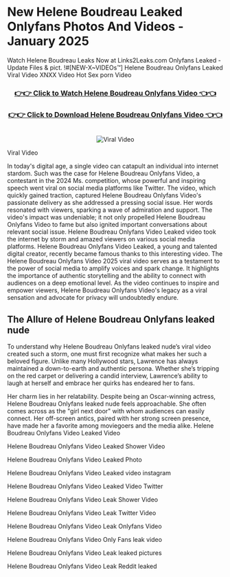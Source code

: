# New Helene Boudreau Leaked Onlyfans Photos And Videos - January 2025

Watch Helene Boudreau Leaks Now at Links2Leaks.com Onlyfans Leaked - Update Files & pict. !#[NEW-X~VIDEOs™] Helene Boudreau Onlyfans Leaked Viral Video XNXX Video Hot Sex porn Video
<br>
<div align="center">
<h3><a href="https://links2leaks.com/heleneboudreau" rel="nofollow">👉👉 Click to Watch Helene Boudreau Onlyfans Video 👈👈</a></h3>
<h3><a href="https://links2leaks.com/heleneboudreau" rel="nofollow">👉👉 Click to Download Helene Boudreau Onlyfans Video 👈👈</a></h3>
<br>
<a href="https://links2leaks.com/heleneboudreau" rel="nofollow"><img src="https://i.ibb.co/Gkj2r4b/banner.png" alt="Viral Video" style="max-width: 100%; display: inline-block;" data-target="animated-imageImage"></a>
</div>

Viral Video

In today's digital age, a single video can catapult an individual into internet stardom. Such was the case for Helene Boudreau Onlyfans Video, a contestant in the 2024 Ms. competition, whose powerful and inspiring speech went viral on social media platforms like Twitter.
The video, which quickly gained traction, captured Helene Boudreau Onlyfans Video's passionate delivery as she addressed a pressing social issue. Her words resonated with viewers, sparking a wave of admiration and support. The video's impact was undeniable; it not only propelled Helene Boudreau Onlyfans Video to fame but also ignited important conversations about relevant social issue.
Helene Boudreau Onlyfans Video Leaked video took the internet by storm and amazed viewers on various social media platforms. Helene Boudreau Onlyfans Video Leaked, a young and talented digital creator, recently became famous thanks to this interesting video.
The Helene Boudreau Onlyfans Video 2025 viral video serves as a testament to the power of social media to amplify voices and spark change. It highlights the importance of authentic storytelling and the ability to connect with audiences on a deep emotional level. As the video continues to inspire and empower viewers, Helene Boudreau Onlyfans Video's legacy as a viral sensation and advocate for privacy will undoubtedly endure.

<h2>The Allure of Helene Boudreau Onlyfans leaked nude</h2>


To understand why Helene Boudreau Onlyfans leaked nude’s viral video created such a storm, one must first recognize what makes her such a beloved figure. Unlike many Hollywood stars, Lawrence has always maintained a down-to-earth and authentic persona. Whether she’s tripping on the red carpet or delivering a candid interview, Lawrence’s ability to laugh at herself and embrace her quirks has endeared her to fans.

Her charm lies in her relatability. Despite being an Oscar-winning actress, Helene Boudreau Onlyfans leaked nude feels approachable. She often comes across as the "girl next door" with whom audiences can easily connect. Her off-screen antics, paired with her strong screen presence, have made her a favorite among moviegoers and the media alike.
Helene Boudreau Onlyfans Video Leaked Video

Helene Boudreau Onlyfans Video Leaked Shower Video

Helene Boudreau Onlyfans Video Leaked Photo

Helene Boudreau Onlyfans Video Leaked video instagram

Helene Boudreau Onlyfans Video Leaked Video Twitter

Helene Boudreau Onlyfans Video Leak Shower Video

Helene Boudreau Onlyfans Video Leak Twitter Video

Helene Boudreau Onlyfans Video Leak Onlyfans Video

Helene Boudreau Onlyfans Video Only Fans leak video

Helene Boudreau Onlyfans Video Leak leaked pictures

Helene Boudreau Onlyfans Video Leak Reddit leaked